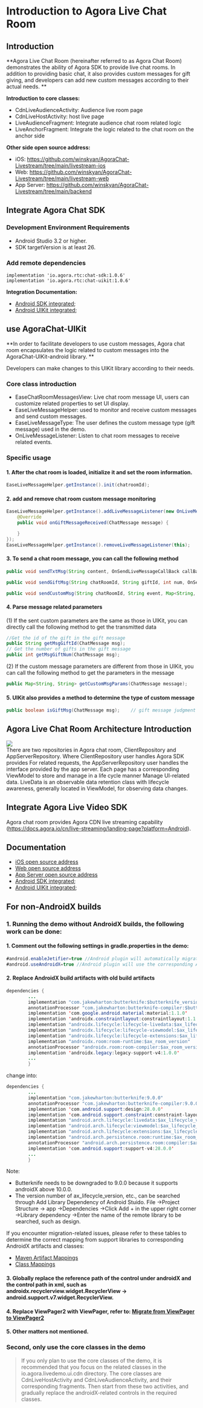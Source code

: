 # Introduction to Agora Live Chat Room

## Introduction

**Agora Live Chat Room (hereinafter referred to as Agora Chat Room) demonstrates the ability of Agora SDK to provide live chat rooms. In addition to providing basic chat, it also provides custom messages for gift giving, and developers can add new custom messages according to their actual needs. **

**Introduction to core classes:**

- CdnLiveAudienceActivity: Audience live room page</br>
- CdnLiveHostActivity: host live page</br>
- LiveAudienceFragment: Integrate audience chat room related logic</br>
- LiveAnchorFragment: Integrate the logic related to the chat room on the anchor side</br>

**Other side open source address:**

- iOS:    https://github.com/winskyan/AgoraChat-Livestream/tree/main/livestream-ios
- Web:    https://github.com/winskyan/AgoraChat-Livestream/tree/main/livestream-web
- App Server:     https://github.com/winskyan/AgoraChat-Livestream/tree/main/backend

## Integrate Agora Chat SDK

### Development Environment Requirements

- Android Studio 3.2 or higher. </br>
- SDK targetVersion is at least 26.

### Add remote dependencies

```
implementation 'io.agora.rtc:chat-sdk:1.0.6'
implementation 'io.agora.rtc:chat-uikit:1.0.6'
```

**Integration Documentation:**</br>

- [Android SDK integrated](https://docs-preprod.agora.io/cn/agora-chat/enable_agora_chat?platform=Android);</br>
- [Android UIKit integrated](https://github.com/AgoraIO-Usecase/AgoraChat-UIKit-android);

## use AgoraChat-UIKit

**In order to facilitate developers to use custom messages, Agora chat room encapsulates the logic related to custom messages into the AgoraChat-UIKit-android library. **

Developers can make changes to this UIKit library according to their needs.

### Core class introduction

- EaseChatRoomMessagesView: Live chat room message UI, users can customize related properties to set UI display. </br>
- EaseLiveMessageHelper: used to monitor and receive custom messages and send custom messages. </br>
- EaseLiveMessageType: The user defines the custom message type (gift message) used in the demo. </br>
- OnLiveMessageListener: Listen to chat room messages to receive related events.

### Specific usage

#### 1. After the chat room is loaded, initialize it and set the room information.

```Java
EaseLiveMessageHelper.getInstance().init(chatroomId);
```

#### 2. add and remove chat room custom message monitoring

```Java
EaseLiveMessageHelper.getInstance().addLiveMessageListener(new OnLiveMessageListener() {
    @Override
    public void onGiftMessageReceived(ChatMessage message) {

    }
});
EaseLiveMessageHelper.getInstance().removeLiveMessageListener(this);
```

#### 3. To send a chat room message, you can call the following method

```Java
public void sendTxtMsg(String content, OnSendLiveMessageCallBack callBack);                                                       //text message

public void sendGiftMsg(String chatRoomId, String giftId, int num, OnSendLiveMessageCallBack callBack);                           //gift message

public void sendCustomMsg(String chatRoomId, String event, Map<String, String> params, final OnSendLiveMessageCallBack callBack); //custom message
```

#### 4. Parse message related parameters</br>

(1) If the sent custom parameters are the same as those in UIKit, you can directly call the following method to get the transmitted data

```Java
//Get the id of the gift in the gift message
public String getMsgGiftId(ChatMessage msg);
// Get the number of gifts in the gift message
public int getMsgGiftNum(ChatMessage msg);
```

(2) If the custom message parameters are different from those in UIKit, you can call the following method to get the parameters in the message

```Java
public Map<String, String> getCustomMsgParams(ChatMessage message);
```

#### 5. UIKit also provides a method to determine the type of custom message

```Java
public boolean isGiftMsg(ChatMessage msg);    // gift message judgment
```

## Agora Live Chat Room Architecture Introduction

![](https://developer.android.google.cn/topic/libraries/architecture/images/final-architecture.png)</br>
There are two repositories in Agora chat room, ClientRepository and AppServerRepository. Where ClientRepository user handles Agora SDK provides
For related requests, the AppServerRepository user handles the interface provided by the app server. Each page has a corresponding ViewModel to store and manage in a life cycle manner
Manage UI-related data. LiveData is an observable data retention class with lifecycle awareness, generally located in ViewModel, for observing data changes. </br>

## Integrate Agora Live Video SDK

Agora chat room provides Agora CDN live streaming capability (https://docs.agora.io/cn/live-streaming/landing-page?platform=Android).


## Documentation

- [iOS open source address](https://github.com/winskyan/AgoraChat-Livestream/tree/main/livestream-ios)
- [Web open source address](https://github.com/winskyan/AgoraChat-Livestream/tree/main/livestream-web)
- [App Server open source address](https://github.com/winskyan/AgoraChat-Livestream/tree/main/backend)
- [Android SDK integrated](https://docs-preprod.agora.io/cn/agora-chat/enable_agora_chat?platform=Android);</br>
- [Android UIKit integrated](https://github.com/AgoraIO-Usecase/AgoraChat-UIKit-android);

## For non-AndroidX builds ##

### 1. Running the demo without AndroidX builds, the following work can be done:

#### 1. Comment out the following settings in gradle.properties in the demo:

````Java
#android.enableJetifier=true //Android plugin will automatically migrate existing third-party libraries to use AndroidX by rewriting their binaries
#android.useAndroidX=true //Android plugin will use the corresponding AndroidX library instead of the support library
````

#### 2. Replace AndroidX build artifacts with old build artifacts

```Java
dependencies {
        ...
        implementation "com.jakewharton:butterknife:$butterknife_version"
        annotationProcessor "com.jakewharton:butterknife-compiler:$butterknife_version"
        implementation 'com.google.android.material:material:1.1.0'
        implementation 'androidx.constraintlayout:constraintlayout:1.1.3'
        implementation "androidx.lifecycle:lifecycle-livedata:$ax_lifecycle_version"
        implementation "androidx.lifecycle:lifecycle-viewmodel:$ax_lifecycle_version"
        implementation "androidx.lifecycle:lifecycle-extensions:$ax_lifecycle_version"
        implementation "androidx.room:room-runtime:$ax_room_version"
        annotationProcessor "androidx.room:room-compiler:$ax_room_version"
        implementation 'androidx.legacy:legacy-support-v4:1.0.0'
        ...
        }
```

change into:

```Java
dependencies {
        ...
        implementation "com.jakewharton:butterknife:9.0.0"
        annotationProcessor "com.jakewharton:butterknife-compiler:9.0.0"
        implementation 'com.android.support:design:28.0.0'
        implementation 'com.android.support.constraint:constraint-layout:1.1.3'
        implementation "android.arch.lifecycle:livedata:$ax_lifecycle_version"
        implementation "android.arch.lifecycle:viewmodel:$ax_lifecycle_version"
        implementation "android.arch.lifecycle:extensions:$ax_lifecycle_version"
        implementation "android.arch.persistence.room:runtime:$ax_room_version"
        annotationProcessor "android.arch.persistence.room:compiler:$ax_room_version"
        implementation 'com.android.support:support-v4:28.0.0'
        ...
        }
```

Note:

- Butterknife needs to be downgraded to 9.0.0 because it supports androidX above 10.0.0.
- The version number of ax_lifecycle_version, etc., can be searched through Add Library Dependency of Android Stuido. File ->Project Structure ->
  app ->Dependencies ->Click Add + in the upper right corner ->Library dependency ->Enter the name of the remote library to be searched, such as design.

If you encounter migration-related issues, please refer to these tables to determine the correct mapping from support libraries to corresponding AndroidX artifacts and classes:</br>

- [Maven Artifact Mappings](https://developer.android.google.cn/jetpack/androidx/migrate/artifact-mappings)</br>
- [Class Mappings](https://developer.android.google.cn/jetpack/androidx/migrate/class-mappings)</br>

#### 3. Globally replace the reference path of the control under androidX and the control path in xml, such as androidx.recyclerview.widget.RecyclerView -> android.support.v7.widget.RecyclerView. </br>

#### 4. Replace ViewPager2 with ViewPager, refer to: [Migrate from ViewPager to ViewPager2](https://developer.android.google.cn/training/animation/vp2-migration?hl=zh_cn)</br>

#### 5. Other matters not mentioned. </br>

### Second, only use the core classes in the demo

> If you only plan to use the core classes of the demo, it is recommended that you focus on the related classes in the io.agora.livedemo.ui.cdn directory. The core classes are CdnLiveHostActivity and CdnLiveAudienceActivity, and their corresponding fragments. Then start from these two activities, and gradually replace the androidX-related controls in the required classes.

